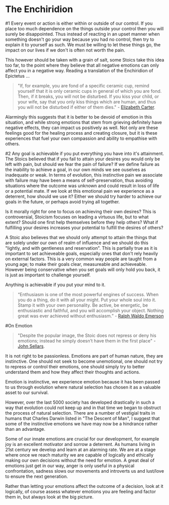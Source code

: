 # The Enchiridion

[Carter]: http://classics.mit.edu/Epictetus/epicench.html
[Sellars]: http://blogs.exeter.ac.uk/stoicismtoday/what-is-stoicism/
[Emerson]: http://en.wikipedia.org/wiki/Ralph_Waldo_Emerson

#1
Every event or action is either within or outside of our control. If you place too much dependence on the things outside your control then you will surely be disappointed. Thus instead of reacting in an upset manner when something doesn't go your way because you had no control, then try to explain it to yourself as such. We must be willing to let these things go, the impact on our lives if we don't is often not worth the pain.

This however should be taken with a grain of salt, some Stoics take this idea too far, to the point where they believe that all negative emotions can only affect you in a negative way. 
Reading a translation of the Enchiridion of Epictetus ...

>"If, for example, you are fond of a specific ceramic cup, remind yourself that it is only ceramic cups in general of which you are fond. Then, if it breaks, you will not be disturbed. If you kiss your child, or your wife, say that you only kiss things which are human, and thus you will not be disturbed if either of them dies." - [Elizabeth Carter][Carter].

Alarmingly this suggests that it is better to be devoid of emotion in this situation, and while strong emotions that stem from grieving definitely have negative effects, they can impact us positively as well. Not only are these feelings good for the healing process and creating closure, but it is these experiences that fuel your own compassion and ability to empathise with others.

#2 
Any goal is achievable if you put everything you have into it's attainment. The Stoics believed that if you fail to attain your desires you would only be left with pain, but should we fear the pain of failure? If we define failure as the inability to achieve a goal, in our own minds we see ouselves as inadequate or weak. In terms of evolution, this instinctive pain we associate with failure may have been a means of self-preservation, thus avoiding situations where the outcome was unknown and could result in loss of life or a potential mate. If we look at this emotional pain we experience as a deterrent, how should we use it? Either we should try harder to achieve our goals in the future, or perhaps avoid trying all together.

Is it morally right for one to focus on achieving their own desires? This is controversial, Stoicism focuses on leading a virtuous life, but to what extent? Should one first help themselves before they help others? What if fulfilling your desires increases your potential to fulfill the desires of others? 

A Stoic also believes that we should only attempt to attain the things that are solely under our own of realm of influence and we should do this "lightly, and with gentleness and reservation". This is partially true as it is important to set achieveable goals, especially ones that don't rely heavily on external factors. This is a very common way people are taught from a young age; to make their goals clear, measureable and achieveable. However being conservative when you set goals will only hold you back, it is just as important to challenge yourself.

Anything is achievable if you put your mind to it.

>“Enthusiasm is one of the most powerful engines of success. When you do a thing, do it with all your might. Put your whole soul into it. Stamp it with your own personality. Be active, be energetic, be enthusiastic and faithful, and you will accomplish your object. Nothing great was ever achieved without enthusiasm.” - [Ralph Waldo Emerson][Emerson]

#On Emotion
>"Despite the popular image, the Stoic does not repress or deny his emotions; instead he simply doesn’t have them in the first place" - [John Sellars][Sellars].

It is not right to be passionless. Emotions are part of human nature, they are instinctive. One should not seek to become unemotional, one should not try to repress or control their emotions, one should simply try to better understand them and how they affect their thoughts and actions.

Emotion is instinctive, we experience emotion because it has been passed to us through evolution where natural selection has chosen it as a valuable asset to our survival.

However, over the last 5000 society has developed drastically in such a way that evolution could not keep up and in that time we began to obstruct the process of natural selection. There are a number of vestigial traits in humans that Charles Darwin listed in "The Descent of Man", I suggest that some of the instinctive emotions we have may now be a hindrance rather than an advantage.

Some of our innate emotions are crucial for our development, for example joy is an excellent motivator and sorrow a deterrent. As humans living in 21st century we develop and learn at an alarming rate. We are at a stage where once we reach maturity we are capable of logically and ethically making our own decisions without the need for emotion. A great deal of emotions just get in our way, anger is only useful in a physical confrontation, sadness slows our movements and introverts us and lust/love to ensure the next generation.

Rather than letting your emotions affect the outcome of a decision, look at it logically, of course assess whatever emotions you are feeling and factor them in, but always look at the big picture. 

